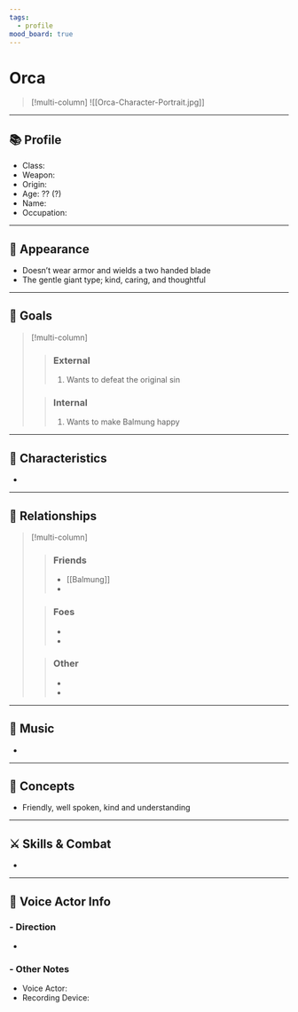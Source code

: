 ```yaml
---
tags:
  - profile
mood_board: true
---
```

# Orca

>[!multi-column]
>![[Orca-Character-Portrait.jpg]]
>
>

---
## 📚 Profile

- Class: 
- Weapon: 
- Origin: 
- Age: ?? (?)
- Name: 
- Occupation: 

---
## 💅 Appearance

- Doesn’t wear armor and wields a two handed blade
- The gentle giant type; kind, caring, and thoughtful

---
## 🏁 Goals

>[!multi-column]
>> ### External
>> 1. Wants to defeat the original sin
>
>> ### Internal
>> 1. Wants to make Balmung happy

---
## 🎨 Characteristics

- 

---
## 🤝 Relationships

>[!multi-column]
>> ### Friends
>> - [[Balmung]]
>> - 
>
>>### Foes
>> - 
>> - 
>
>> ### Other
>> -
>> -

---
## 🎵 Music

- 

---
## 💭 Concepts 

- Friendly, well spoken, kind and understanding

---
## ⚔ Skills & Combat

- 

---
## 🎤 Voice Actor Info

### - Direction
- 

### - Other Notes
- Voice Actor:
- Recording Device: 